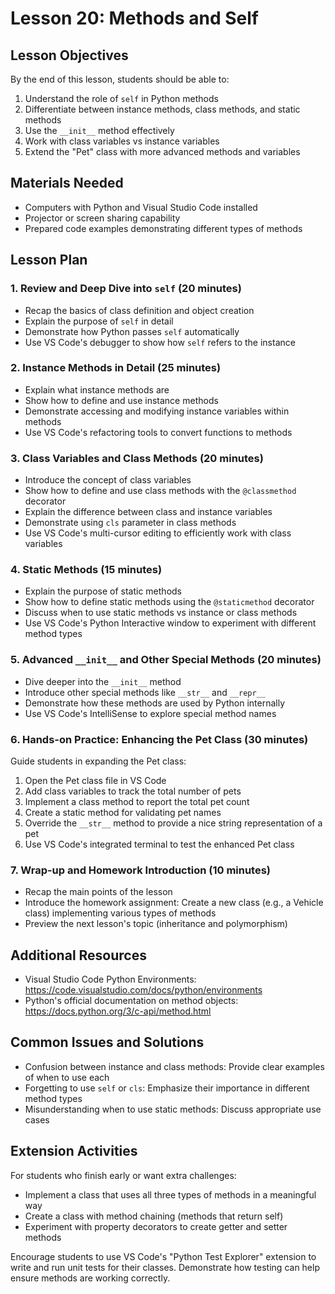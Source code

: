 # Lesson 20: Methods and Self

## Lesson Objectives
By the end of this lesson, students should be able to:
1. Understand the role of `self` in Python methods
2. Differentiate between instance methods, class methods, and static methods
3. Use the `__init__` method effectively
4. Work with class variables vs instance variables
5. Extend the "Pet" class with more advanced methods and variables

## Materials Needed
- Computers with Python and Visual Studio Code installed
- Projector or screen sharing capability
- Prepared code examples demonstrating different types of methods

## Lesson Plan

### 1. Review and Deep Dive into `self` (20 minutes)
- Recap the basics of class definition and object creation
- Explain the purpose of `self` in detail
- Demonstrate how Python passes `self` automatically
- Use VS Code's debugger to show how `self` refers to the instance

### 2. Instance Methods in Detail (25 minutes)
- Explain what instance methods are
- Show how to define and use instance methods
- Demonstrate accessing and modifying instance variables within methods
- Use VS Code's refactoring tools to convert functions to methods

### 3. Class Variables and Class Methods (20 minutes)
- Introduce the concept of class variables
- Show how to define and use class methods with the `@classmethod` decorator
- Explain the difference between class and instance variables
- Demonstrate using `cls` parameter in class methods
- Use VS Code's multi-cursor editing to efficiently work with class variables

### 4. Static Methods (15 minutes)
- Explain the purpose of static methods
- Show how to define static methods using the `@staticmethod` decorator
- Discuss when to use static methods vs instance or class methods
- Use VS Code's Python Interactive window to experiment with different method types

### 5. Advanced `__init__` and Other Special Methods (20 minutes)
- Dive deeper into the `__init__` method
- Introduce other special methods like `__str__` and `__repr__`
- Demonstrate how these methods are used by Python internally
- Use VS Code's IntelliSense to explore special method names

### 6. Hands-on Practice: Enhancing the Pet Class (30 minutes)
Guide students in expanding the Pet class:
1. Open the Pet class file in VS Code
2. Add class variables to track the total number of pets
3. Implement a class method to report the total pet count
4. Create a static method for validating pet names
5. Override the `__str__` method to provide a nice string representation of a pet
6. Use VS Code's integrated terminal to test the enhanced Pet class

### 7. Wrap-up and Homework Introduction (10 minutes)
- Recap the main points of the lesson
- Introduce the homework assignment: Create a new class (e.g., a Vehicle class) implementing various types of methods
- Preview the next lesson's topic (inheritance and polymorphism)

## Additional Resources
- Visual Studio Code Python Environments: https://code.visualstudio.com/docs/python/environments
- Python's official documentation on method objects: https://docs.python.org/3/c-api/method.html

## Common Issues and Solutions
- Confusion between instance and class methods: Provide clear examples of when to use each
- Forgetting to use `self` or `cls`: Emphasize their importance in different method types
- Misunderstanding when to use static methods: Discuss appropriate use cases

## Extension Activities
For students who finish early or want extra challenges:
- Implement a class that uses all three types of methods in a meaningful way
- Create a class with method chaining (methods that return self)
- Experiment with property decorators to create getter and setter methods

Encourage students to use VS Code's "Python Test Explorer" extension to write and run unit tests for their classes. Demonstrate how testing can help ensure methods are working correctly.
